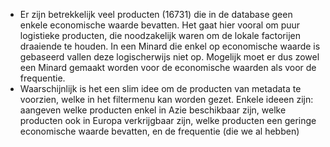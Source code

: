 * Er zijn betrekkelijk veel producten (16731) die in de database geen enkele economische waarde bevatten. Het gaat hier vooral om puur logistieke producten, die noodzakelijk waren om de lokale factorijen draaiende te houden. In een Minard die enkel op economische waarde is gebaseerd vallen deze logischerwijs niet op. Mogelijk moet er dus zowel een Minard gemaakt worden voor de economische waarden als voor de frequentie.
* Waarschijnlijk is het een slim idee om de producten van metadata te voorzien, welke in het filtermenu kan worden gezet. Enkele ideeen zijn: aangeven welke producten enkel in Azie beschikbaar zijn, welke producten ook in Europa verkrijgbaar zijn, welke producten een geringe economische waarde bevatten, en de frequentie (die we al hebben)